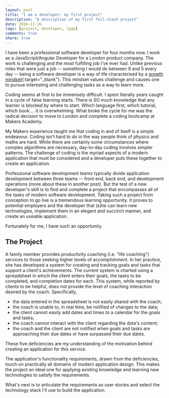 ```yaml
---
layout: post
title: "I am a developer: my first project"
description: "A description of my first full-stack project"
date: 2016-11-16
tags: [project, developer, lgap]
comments: true
share: true
---
```

I have been a professional software developer for four months now. I work as a JavaScript/Angular Developer for a London product company. The work is challenging and the most fulfilling job I've ever had. Unlike previous roles that were just a job -- something I would do between 9 and 5 every day -- being a software developer is a way of life characterised by a [growth mindset](https://www.mindsetworks.com/science/){:target="_blank"}. This mindset values challenge and causes one to pursue interesting and challenging tasks as a way to learn more.

Coding seems at first to be immensely difficult. I spent literally years caught in a cycle of false learning starts. There is SO much knowledge that any learner is blocked by where to start. Which language first, which tutorial, which book.... it is overwhelming. What broke the cycle for me was the radical decision to move to London and complete a coding bootcamp at Makers Academy.  

My Makers experience taught me that coding in and of itself is a simple endeavour. Coding isn't hard to do in the way people think of physics and maths are hard. While there are certainly some circumstances where complex algorithms are necessary, day-to-day coding involves simpler patterns. The challenge of coding is the myriad aspects of a modern application that must be considered and a developer puts these together to create an application.  

Professional software development teams typically divide application development between three teams -- front end, back end, and development operations (more about these in another post). But the test of a new developer's skill is to find and complete a project that encompasses all of the tasks of modern software development. Taking such a project from conception to go live is a tremendous learning opportunity. It proves to potential employers and the developer that (s)he can learn new technologies, implement them in an elegant and succinct manner, and create an useable application.

Fortunately for me, I have such an opportunity.

## The Project
A family member provides productivity coaching (i.e. "life coaching") services to those seeking higher levels of accomplishment. In her practice, she has developed a system for creating and tracking goals and tasks that support a client's achievements. The current system is charted using a spreadsheet in which the client enters their goals, the tasks to be completed, and completion dates for each. This system, while reported by clients to be helpful, does not provide the level of coaching interaction desired by the coach.  Specifically,

* the data entered in the spreadsheet is not easily shared with the coach;
* the coach is unable to, in real time, be notified of changes to the data;
* the client cannot easily add dates and times to a calendar for the goals and tasks;
* the coach cannot interact with the client regarding the data's content;
* the coach and the client are not notified when goals and tasks are approaching their due dates or have surpassed their due dates.

These five deficiencies are my understanding of the motivation behind creating an application for this service.

The application's functionality requirements, drawn from the deficiencies, touch on practically all domains of modern application design.  This makes the project an ideal one for applying existing knowledge and learning new technologies to satisfy the requirements.

What's next is to articulate the requirements as user stories and select the technology stack I'll use to build the application.     
